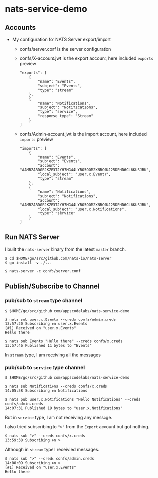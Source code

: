 # nats-service-demo

## Accounts

- My configuration for NATS Server export/import
    - confs/server.conf is the server configuration


    - confs/X-account.jwt is the export account, here included `exports` preview
        ```
        "exports": [
            {
                "name": "Events",
                "subject": "Events",
                "type": "stream"
            },
            {
                "name": "Notifications",
                "subject": "Notifications",
                "type": "service",
                "response_type": "Stream"
            }
        ]
        ```
    - confs/Admin-account.jwt is the import account, here included `imports` preview
        ```
        "imports": [
            {
                "name": "Events",
                "subject": "Events",
                "account": "AAMBZABDGEJKZR3TJYH7MG44LYRO5OOM2XNRCGKJ25DPHD6CL6KUSJBK",
                "local_subject": "user.x.Events",
                "type": "stream"
            },
            {
                "name": "Notifications",
                "subject": "Notifications",
                "account": "AAMBZABDGEJKZR3TJYH7MG44LYRO5OOM2XNRCGKJ25DPHD6CL6KUSJBK",
                "local_subject": "user.x.Notifications",
                "type": "service"
            }
        ]
        ```


## Run NATS Server
I built the `nats-server` binary from the latest `master` branch.

```shell
$ cd $HOME/go/src/github.com/nats-io/nats-server
$ go install -v ./...

$ nats-server -c confs/server.conf
```

## Publish/Subscribe to Channel

### pub/sub to `stream` type channel

```shell
$ $HOME/go/src/github.com/appscodelabs/nats-service-demo

$ nats sub user.x.Events --creds confs/admin.creds
13:57:20 Subscribing on user.x.Events
[#1] Received on "user.x.Events"
Hello there
```

```shell
$ nats pub Events "Hello there" --creds confs/x.creds
13:57:46 Published 11 bytes to "Events"
```
In `stream` type, I am receiving all the messages
### pub/sub to `service` type channel

```shell
$ $HOME/go/src/github.com/appscodelabs/nats-service-demo

$ nats sub Notifications --creds confs/x.creds
14:05:58 Subscribing on Notifications
```

```shell
$ nats pub user.x.Notifications "Hello Notifications" --creds confs/admin.creds
14:07:31 Published 19 bytes to "user.x.Notifications"

```
But in `service` type, I am not receiving any message.

I also tried subscribing to `">"` from the `Export` account but got nothing.

```shell
$ nats sub ">" --creds confs/x.creds
13:59:38 Subscribing on >
```
Although in `stream` type I receivied messages.

```shell
$ nats sub ">" --creds confs/admin.creds
14:00:09 Subscribing on >
[#1] Received on "user.x.Events"
Hello there
```
